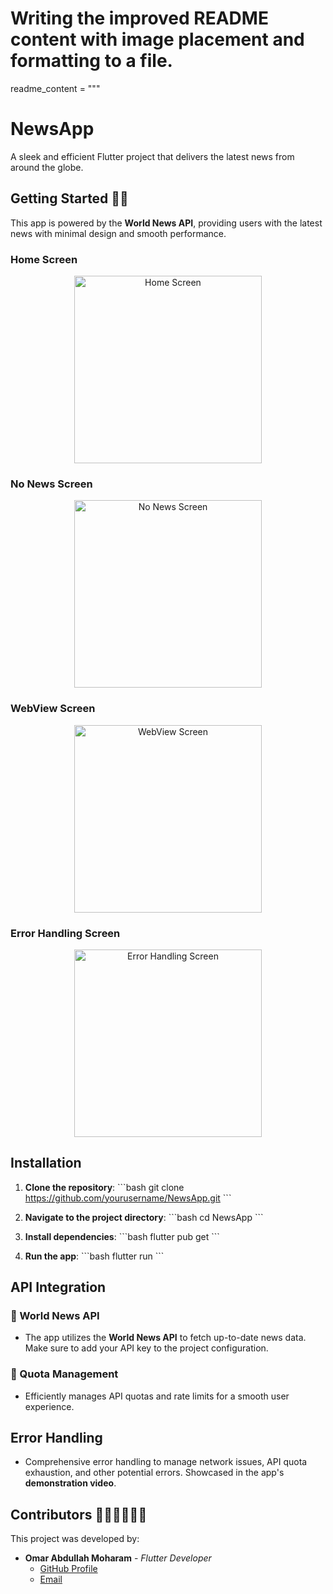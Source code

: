 # Writing the improved README content with image placement and formatting to a file.

readme_content = """
# **NewsApp**

A sleek and efficient Flutter project that delivers the latest news from around the globe.

## **Getting Started 🩵🏁**

This app is powered by the **World News API**, providing users with the latest news with minimal design and smooth performance.

### Home Screen
<p align="center">
  <img src="Screenshot_1725317147.png" alt="Home Screen" width="300">
</p>

### No News Screen
<p align="center">
  <img src="Screenshot_1725196770.png" alt="No News Screen" width="300">
</p>

### WebView Screen
<p align="center">
  <img src="Screenshot_1725317305.png" alt="WebView Screen" width="300">
</p>

### Error Handling Screen
<p align="center">
  <img src="Screenshot_1725153534.png" alt="Error Handling Screen" width="300">
</p>

## **Installation**

1. **Clone the repository**:
   \`\`\`bash
   git clone https://github.com/yourusername/NewsApp.git
   \`\`\`

2. **Navigate to the project directory**:
   \`\`\`bash
   cd NewsApp
   \`\`\`

3. **Install dependencies**:
   \`\`\`bash
   flutter pub get
   \`\`\`

4. **Run the app**:
   \`\`\`bash
   flutter run
   \`\`\`

## **API Integration**

### 🔻 World News API
- The app utilizes the **World News API** to fetch up-to-date news data. Make sure to add your API key to the project configuration.

### 🔻 Quota Management
- Efficiently manages API quotas and rate limits for a smooth user experience.

## **Error Handling**

- Comprehensive error handling to manage network issues, API quota exhaustion, and other potential errors. Showcased in the app's **demonstration video**.
## **Contributors 🧑🏻‍🤝‍🧑🏼🤍**

This project was developed by:

- **Omar Abdullah Moharam** - *Flutter Developer*  
  - [GitHub Profile](https://github.com/omarmoharam790)  
  - [Email](mailto:omarmoharam790@gmail.com)



